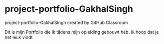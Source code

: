 # project-portfolio-GakhalSingh
project-portfolio-GakhalSingh created by GitHub Classroom


Dit is mijn Portfolio die ik tijdens mijn opleiding gebouwt heb.
Ik hoop dat je het leuk vindt